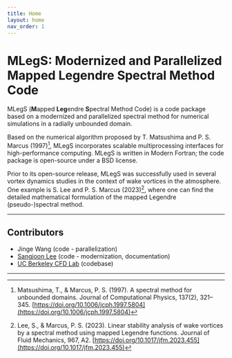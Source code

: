 ```yaml
---
title: Home
layout: home
nav_order: 1
---
```


# **MLegS**: Modernized and Parallelized **M**apped **Leg**endre **S**pectral Method Code
MLegS (**M**apped **Leg**endre **S**pectral Method Code) is a code package based on a modernized and parallelized spectral method for numerical simulations in a radially unbounded domain.

Based on the numerical algorithm proposed by T. Matsushima and P. S. Marcus (1997)[^1], MLegS incorporates scalable multiprocessing interfaces for high-performance computing. MLegS is written in Modern Fortran; the code package is open-source under a BSD license.

Prior to its open-source release, MLegS was successfully used in several vortex dynamics studies in the context of wake vortices in the atmosphere. One example is S. Lee and P. S. Marcus (2023)[^2], where one can find the detailed mathematical formulation of the mapped Legendre (pseudo-)spectral method.

---

## Contributors
- Jinge Wang (code - parallelization)
- [Sangjoon Lee](https://sangjoonlee.info/) (code - modernization, documentation)
- [UC Berkeley CFD Lab](https://cfd.me.berkeley.edu) (codebase)

---

[^1]: Matsushima, T., & Marcus, P. S. (1997). A spectral method for unbounded domains. Journal of Computational Physics, 137(2), 321–345. [https://doi.org/10.1006/jcph.1997.5804](https://doi.org/10.1006/jcph.1997.5804)
[^2]: Lee, S., & Marcus, P. S. (2023). Linear stability analysis of wake vortices by a spectral method using mapped Legendre functions. Journal of Fluid Mechanics, 967, A2. [https://doi.org/10.1017/jfm.2023.455](https://doi.org/10.1017/jfm.2023.455)